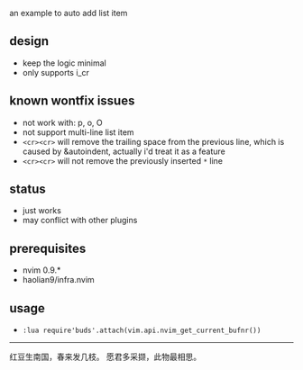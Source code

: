 an example to auto add list item


## design
* keep the logic minimal
* only supports i_cr

## known wontfix issues
* not work with: p, o, O
* not support multi-line list item
* `<cr><cr>` will remove the trailing space from the previous line,
  which is caused by &autoindent, actually i'd treat it as a feature
* `<cr><cr>` will not remove the previously inserted `*` line

## status
* just works
* may conflict with other plugins

## prerequisites
* nvim 0.9.*
* haolian9/infra.nvim

## usage
* `:lua require'buds'.attach(vim.api.nvim_get_current_bufnr())`

---

红豆生南国，春来发几枝。
愿君多采撷，此物最相思。
